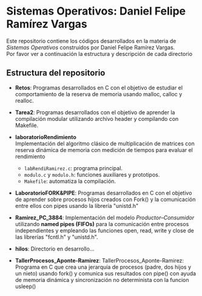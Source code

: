# Sistemas Operativos: Daniel Felipe Ramírez Vargas 

Este repositorio contiene los códigos desarrollados en la materia de *Sistemas Operativos*
construídos por Daniel Felipe Ramírez Vargas.  
Por favor ver a continuación la estructura y descripción de cada directorio  




## Estructura del repositorio

- **Retos**: Programas desarrollados en C con el objetivo de estudiar el comportamiento de la reserva de memoria usando malloc, calloc y realloc.  

- **Tarea2**: Programas desarrollados con el objetivo de aprender la compilación modular utilizando archivo header y compilando con Makefile. 

- **laboratorioRendimiento**  
  Implementación del algoritmo clásico de multiplicación de matrices con reserva dinámica de memoria con medición de tiempos para evaluar el rendimiento
  - `labRendiRamirez.c`: programa principal.  
  - `modulo.c` y `modulo.h`: funciones auxiliares y prototipos.  
  - `Makefile`: automatiza la compilación.  

- **LaboratorioFORK&PIPE**: Programas desarrollados en C con el objetivo de aprender sobre procesos hijos creados con Fork() y la comunicación entre ellos con pipes usando la librería "unistd.h" 

- **Ramirez_PC_3884**: Implementación del modelo *Productor–Consumidor* utilizando **named pipes (FIFOs)** para la comunicación entre procesos independientes y empleando las funciones open, read, write y close de las librerías "fcntl.h" y "unistd.h".

- **hilos**: Directorio en desarrollo...

- **TallerProcesos_Aponte-Ramirez**: TallerProcesos_Aponte-Ramirez: Programa en C que crea una jerarquía de procesos (padre, dos hijos y un nieto) usando fork() y comunica sus resultados con pipe() con ayuda de memoria dinámica y sincronización no determinista con la funcion usleep()

